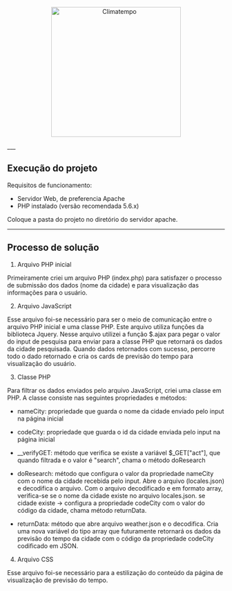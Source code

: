<p align="center">
  <a href="http://www.climatempo.com.br">
      <img src="http://i.imgur.com/Q9lCAMF.png" alt="Climatempo" width="300px"/>
  </a>
</p>
___

## Execução do projeto

Requisitos de funcionamento:
- Servidor Web, de preferencia Apache
- PHP instalado (versão recomendada 5.6.x)

Coloque a pasta do projeto no diretório do servidor apache.

___

## Processo de solução

1. Arquivo PHP inicial

Primeiramente criei um arquivo PHP (index.php) para satisfazer o processo de submissão dos dados (nome da cidade) e para visualização
das informações para o usuário.

2. Arquivo JavaScript

Esse arquivo foi-se necessário para ser o meio de comunicação entre o arquivo PHP inicial e uma classe PHP. Este arquivo utiliza funções da biblioteca
Jquery.
Nesse arquivo utilizei a função $.ajax para pegar o valor do input de pesquisa para enviar para a classe PHP que retornará os dados da cidade pesquisada.
Quando dados retornados com sucesso, percorre todo o dado retornado e cria os cards de previsão do tempo para visualização do usuário.

3. Classe PHP

Para filtrar os dados enviados pelo arquivo JavaScript, criei uma classe em PHP. A classe consiste nas seguintes propriedades e métodos:

- nameCity: propriedade que guarda o nome da cidade enviado pelo input na página inicial

- codeCity: propriedade que guarda o id da cidade enviada pelo input na página inicial

- __verifyGET: método que verifica se existe a variável $_GET["act"], que quando filtrada e o valor é "search", chama o método doResearch

- doResearch: método que configura o valor da propriedade nameCity com o nome da cidade recebida pelo input.
Abre o arquivo (locales.json) e decodifica o arquivo. Com o arquivo decodificado e em formato array, verifica-se se o nome da cidade existe no arquivo locales.json.
se cidade existe -> configura a propriedade codeCity com o valor do código da cidade, chama método returnData.

- returnData: método que abre arquivo weather.json e o decodifica. Cria uma nova variável do tipo array que futuramente retornará os dados da 
previsão do tempo da cidade com o código da propriedade codeCity codificado em JSON.

4. Arquivo CSS

Esse arquivo foi-se necessário para a estilização do conteúdo da página de visualização de previsão do tempo.
